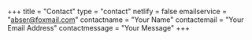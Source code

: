 +++
title = "Contact"
type = "contact"
netlify = false
emailservice = "abser@foxmail.com"
contactname = "Your Name"
contactemail = "Your Email Address"
contactmessage = "Your Message"
+++

